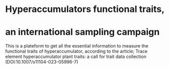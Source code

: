 # Hyperaccumulators functional traits, 
# an international sampling campaign

This is a plateform to get all the essential information to measure the functional traits of hyperaccumulator, according to the article; Trace element hyperaccumulator plant traits: a call for trait data collection (DOI:10.1007/s11104-023-05996-7)
